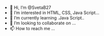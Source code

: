 - 👋 Hi, I’m @SvetaB27
- 👀 I’m interested in HTML, CSS, Java Script...
- 🌱 I’m currently learning .Java Script..
- 💞️ I’m looking to collaborate on ...
- 📫 How to reach me ...

<!---
SvetaB27/SvetaB27 is a ✨ special ✨ repository because its `README.md` (this file) appears on your GitHub profile.
You can click the Preview link to take a look at your changes.
--->
